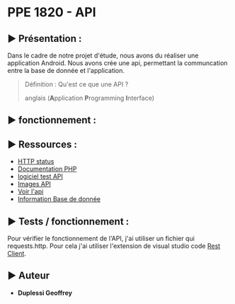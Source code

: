 # PPE 1820 - API

## ▶️ Présentation :

Dans le cadre de notre projet d'étude, nous avons du réaliser une application Android. Nous avons crée une api, permettant la communcation entre la base de donnée et l'application. 

> Définition : Qu'est ce que une API ? 
> 
> anglais (**A**pplication **P**rogramming **I**nterface)

## ▶️ fonctionnement :

## ▶️ Ressources :
  - [HTTP status](https://developer.mozilla.org/fr/docs/Web/HTTP/Status)
  - [Documentation PHP](https://www.php.net/manual/fr/)
  - [logiciel test API](https://insomnia.rest/)
  - [Images API]()
  - [Voir l'api](http://duplessigeoffrey.fr/api2/photos.php?code=EFFICOM)
  - [Information Base de donnée]()

## ▶️ Tests / fonctionnement :

Pour vérifier le fonctionnement de l'API, j'ai utiliser un fichier qui requests.http. Pour cela j'ai utiliser l'extension de visual studio code [Rest Client](https://marketplace.visualstudio.com/items?itemName=humao.rest-client).

## ▶️ Auteur
- **Duplessi Geoffrey** 
